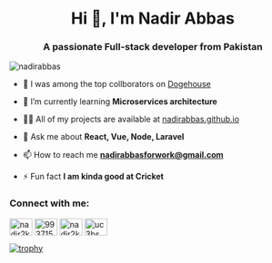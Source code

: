 <h1 align="center">Hi 👋, I'm Nadir Abbas</h1>
<h3 align="center">A passionate Full-stack developer from Pakistan</h3>

<p align="left"> <img src="https://komarev.com/ghpvc/?username=nadirabbas&label=Profile%20views&color=0e75b6&style=flat" alt="nadirabbas" /> </p>

- 🔭 I was among the top collborators on [Dogehouse](https://github.com/benawad/dogehouse/graphs/contributors)

- 🌱 I’m currently learning **Microservices architecture**

- 👨‍💻 All of my projects are available at [nadirabbas.github.io](https://nadirabbas.github.io)

- 💬 Ask me about **React, Vue, Node, Laravel**

- 📫 How to reach me **nadirabbasforwork@gmail.com**

- ⚡ Fun fact **I am kinda good at Cricket**

<h3 align="left">Connect with me:</h3>
<p align="left">
<a href="https://twitter.com/nadir2k" target="blank"><img align="center" src="https://cdn.jsdelivr.net/npm/simple-icons@3.0.1/icons/twitter.svg" alt="nadir2k" height="30" width="40" /></a>
<a href="https://stackoverflow.com/users/9937150" target="blank"><img align="center" src="https://cdn.jsdelivr.net/npm/simple-icons@3.0.1/icons/stackoverflow.svg" alt="9937150" height="30" width="40" /></a>
<a href="https://fb.com/nadir2k" target="blank"><img align="center" src="https://cdn.jsdelivr.net/npm/simple-icons@3.0.1/icons/facebook.svg" alt="nadir2k" height="30" width="40" /></a>
<a href="https://www.youtube.com/c/uc3bsw_bb-f9gchhb_befqzg" target="blank"><img align="center" src="https://cdn.jsdelivr.net/npm/simple-icons@3.0.1/icons/youtube.svg" alt="uc3bsw_bb-f9gchhb_befqzg" height="30" width="40" /></a>
</p>

[![trophy](https://github-profile-trophy.vercel.app/?username=jamesql&theme=gruvbox&title=MultiLanguage,Commit,Repositories,Issues)](https://github.com/ryo-ma/github-profile-trophy)


